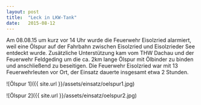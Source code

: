 ```yaml
---
layout: post
title:  "Leck in LKW-Tank"
date:   2015-08-12
---
```


Am 08.08.15 um kurz vor 14 Uhr wurde die Feuerwehr Eisolzried alarmiert, weil eine Ölspur auf der Fahrbahn zwischen Eisolzried und Eisolzrieder See entdeckt wurde. Zusätzliche Unterstützung kam vom THW Dachau und der Feuerwehr Feldgeding um die ca. 2km lange Ölspur mit Ölbinder zu binden und anschließend zu beseitigen. Die Feuerwehr Eisolzried war mit 13 Feuerwehrleuten vor Ort, der Einsatz dauerte insgesamt etwa 2 Stunden.

![Ölspur 1]({{ site.url }}/assets/einsatz/oelspur1.jpg)

![Ölspur 2]({{ site.url }}/assets/einsatz/oelspur2.jpg)

